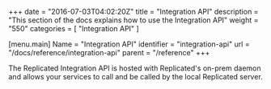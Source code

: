 +++
date = "2016-07-03T04:02:20Z"
title = "Integration API"
description = "This section of the docs explains how to use the Integration API"
weight = "550"
categories = [ "Integration API" ]

[menu.main]
Name       = "Integration API"
identifier = "integration-api"
url        = "/docs/reference/integration-api"
parent     = "/reference"
+++

The Replicated Integration API is hosted with Replicated's on-prem daemon and allows your services to call and be called by the local Replicated server.
